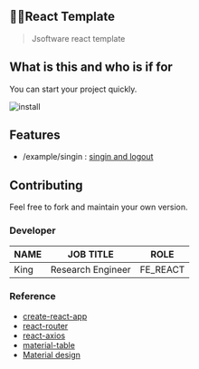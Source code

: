 ## :raising_hand_man:React Template

> Jsoftware react template





## What is this and who is if for

 You can start your project quickly.



![install](https://user-images.githubusercontent.com/60080224/141707570-27b35e9d-514e-45ea-9e91-941a94489c5a.PNG)



## Features

- /example/singin  :  [singin and logout](https://github.com/leejaehee1/react/tree/master/example/singin)





## Contributing

Feel free to fork and maintain your own version.






### Developer

| NAME | JOB TITLE    | ROLE     |
| ---- | ---------- | -------- |
| King | Research Engineer | FE_REACT |



### Reference
- [create-react-app](https://ko.reactjs.org/docs/create-a-new-react-app.html#create-react-app)
- [react-router](https://reactrouter.com/web/api/Hooks)
- [react-axios](https://www.npmjs.com/package/react-axios)
- [material-table](https://material-table.com/#/)
- [Material design](https://material.io/)
